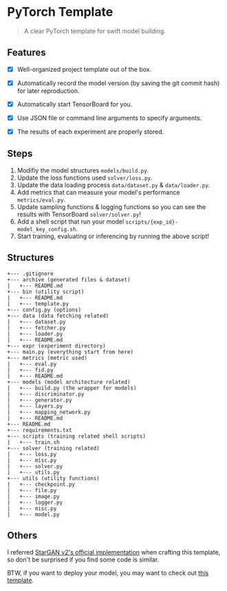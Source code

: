 # PyTorch Template
> A clear PyTorch template for swift model building.

## Features
+ [x] Well-organized project template out of the box.
+ [x] Automatically record the model version (by saving the git commit hash) for later reproduction.
+ [x] Automatically start TensorBoard for you.
+ [x] Use JSON file or command line arguments to specify arguments.
+ [x] The results of each experiment are properly stored.


## Steps
1. Modifiy the model structures `models/build.py`.
2. Update the loss functions used `solver/loss.py`.
3. Update the data loading process `data/dataset.py` & `data/loader.py`.
4. Add metrics that can measure your model's performance `metrics/eval.py`.
5. Update sampling functions & logging functions so you can see the results with TensorBoard `solver/solver.py`!
6. Add a shell script that run your model `scripts/{exp_id}-model_key_config.sh`.
7. Start training, evaluating or inferencing by running the above script!

## Structures
```
+--- .gitignore
+--- archive (generated files & dataset)
|   +--- README.md
+--- bin (utility script)
|   +--- README.md
|   +--- template.py
+--- config.py (options)
+--- data (data fetching related)
|   +--- dataset.py
|   +--- fetcher.py
|   +--- loader.py
|   +--- README.md
+--- expr (experiment directory)
+--- main.py (everything start from here)
+--- metrics (metric used)
|   +--- eval.py
|   +--- fid.py
|   +--- README.md
+--- models (model architecture related)
|   +--- build.py (the wrapper for models)
|   +--- discriminator.py
|   +--- generator.py
|   +--- layers.py
|   +--- mapping_network.py
|   +--- README.md
+--- README.md
+--- requirements.txt
+--- scripts (training related shell scripts)
|   +--- train.sh
+--- solver (training related)
|   +--- loss.py
|   +--- misc.py
|   +--- solver.py
|   +--- utils.py
+--- utils (utility functions)
|   +--- checkpoint.py
|   +--- file.py
|   +--- image.py
|   +--- logger.py
|   +--- misc.py
|   +--- model.py
```

## Others
I referred [StarGAN v2's official implementation](https://github.com/clovaai/stargan-v2) when crafting this template, 
so don't be surprised if you find some code is similar.

BTW, if you want to deploy your model, you may want to check out [this template](https://github.com/songquanpeng/pytorch-deployment).
